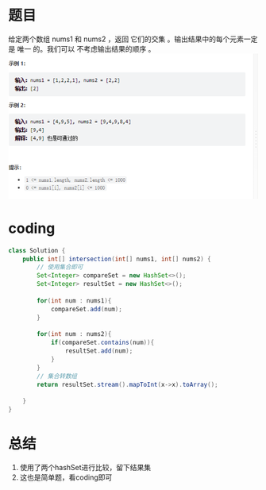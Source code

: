 # 题目
给定两个数组 nums1 和 nums2 ，返回 它们的交集 。输出结果中的每个元素一定是 唯一 的。我们可以 不考虑输出结果的顺序 。
![](../img/2023-01-18-16-59-49.png)

# coding
```java
class Solution {
    public int[] intersection(int[] nums1, int[] nums2) {
        // 使用集合即可
        Set<Integer> compareSet = new HashSet<>();
        Set<Integer> resultSet = new HashSet<>();

        for(int num : nums1){
            compareSet.add(num);
        }

        for(int num : nums2){
            if(compareSet.contains(num)){
                resultSet.add(num);
            }
        }
        // 集合转数组
        return resultSet.stream().mapToInt(x->x).toArray();

    }
}

```

# 总结
1. 使用了两个hashSet进行比较，留下结果集
2. 这也是简单题，看coding即可